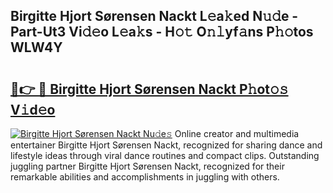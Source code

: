 ## Birgitte Hjort Sørensen Nackt L𝚎a𝚔ed N𝚞𝚍e - Part-Ut3 Vi𝚍𝚎o L𝚎a𝚔s - H𝚘𝚝 O𝚗𝚕yf𝚊ns P𝚑𝚘tos WLW4Y

# <h2><a href="http://kff5d5g.oniu.top/?m=Birgitte+Hjort+S%c3%b8rensen+Nackt">🔗👉 🔴 Birgitte Hjort Sørensen Nackt P𝚑ot𝚘𝚜 V𝚒d𝚎o</a></h2>

[![Birgitte Hjort Sørensen Nackt Nu𝚍e𝚜](https://i.imgur.com/0qMVB7G.gif)](http://kff5d5g.oniu.top/?m=Birgitte+Hjort+S%c3%b8rensen+Nackt)
Online creator and multimedia entertainer Birgitte Hjort Sørensen Nackt, recognized for sharing dance and lifestyle ideas through viral dance routines and compact clips. Outstanding juggling partner Birgitte Hjort Sørensen Nackt, recognized for their remarkable abilities and accomplishments in juggling with others.  
